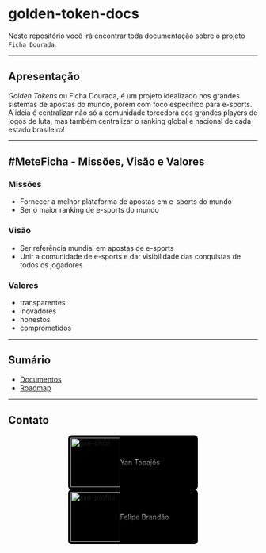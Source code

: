 # golden-token-docs

Neste repositório você irá encontrar toda documentação sobre o projeto `Ficha Dourada`.

---
## Apresentação

*Golden Tokens* ou Ficha Dourada, é um projeto idealizado nos grandes sistemas de apostas do mundo, porém com foco específico para e-sports. A ideia é centralizar não só a comunidade torcedora dos grandes players de jogos de luta, mas também centralizar o ranking global e nacional de cada estado brasileiro!

---
## \#MeteFicha - Missões, Visão e Valores

### Missões

 - Fornecer a melhor plataforma de apostas em e-sports do mundo
 - Ser o maior ranking de e-sports do mundo


### Visão

 - Ser referência mundial em apostas de e-sports
 - Unir a comunidade de e-sports e dar visibilidade das conquistas de todos os jogadores

### Valores

 - transparentes
 - inovadores
 - honestos
 - comprometidos

---
## Sumário
 - [Documentos](./docs/)
 - [Roadmap](./roadmap)
---
 ## Contato

<div style="display: flex; background: black;
   align-items:center; margin: auto; width: 50%; border: 5px solid black; border-radius: 7px; padding: 10px vertical-align:middle;">
 <img src="https://images-wixmp-ed30a86b8c4ca887773594c2.wixmp.com/f/96e86aa9-c2ca-4a6c-be90-ce7eb4782d14/d6g9pep-30ff56b9-ba3a-4cee-8672-7cab5944ad13.png?token=eyJ0eXAiOiJKV1QiLCJhbGciOiJIUzI1NiJ9.eyJzdWIiOiJ1cm46YXBwOjdlMGQxODg5ODIyNjQzNzNhNWYwZDQxNWVhMGQyNmUwIiwiaXNzIjoidXJuOmFwcDo3ZTBkMTg4OTgyMjY0MzczYTVmMGQ0MTVlYTBkMjZlMCIsIm9iaiI6W1t7InBhdGgiOiJcL2ZcLzk2ZTg2YWE5LWMyY2EtNGE2Yy1iZTkwLWNlN2ViNDc4MmQxNFwvZDZnOXBlcC0zMGZmNTZiOS1iYTNhLTRjZWUtODY3Mi03Y2FiNTk0NGFkMTMucG5nIn1dXSwiYXVkIjpbInVybjpzZXJ2aWNlOmZpbGUuZG93bmxvYWQiXX0.UG-OPWRr6S3N3iMHl-GQwN2HfWghMbhA3o9HzciLNK4" alt="axe-chibi" width="100" />
 <a href="https://www.linkedin.com/in/yanbrandao/" style="background: -webkit-linear-gradient(#eee, #333); -webkit-background-clip: text; -webkit-text-fill-color: transparent;">Yan Tapajós</a>
 </div>

<div style="display: flex; background: black;
   align-items:center; margin: auto; width: 50%; border: 5px solid black; border-radius: 7px; padding: 10px vertical-align:middle;">
 <img src="https://static.wikia.nocookie.net/snk/images/9/9d/KOF_All_Star_Kim.png/revision/latest?cb=20180813143254" alt="kim-profile" width="100" />
 <a href="https://www.youtube.com/channel/UC7Y0o1se6firSbXTaKGreQw" style="background: -webkit-linear-gradient(#eee, #333); -webkit-background-clip: text; -webkit-text-fill-color: transparent;">Felipe Brandão</a>
 </div> 
 
